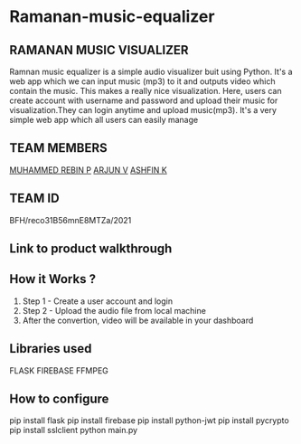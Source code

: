 # Ramanan-music-equalizer
## **RAMANAN MUSIC VISUALIZER**

Ramnan music equalizer is a simple audio visualizer buit using Python. It's a web app which we can input music (mp3) to it and outputs video which contain the music. This makes a really nice visualization. Here, users can create account with username and password and upload their music for visualization.They can login anytime and upload music(mp3). It's a very simple web app which all users can easily manage


## TEAM MEMBERS
[MUHAMMED REBIN P](https://github.com/rebin03)
[ARJUN V](https://github.com/arjunvaradiyill)
[ASHFIN K](https://github.com/ashfink4)



## TEAM ID
BFH/reco31B56mnE8MTZa/2021

## Link to product walkthrough



## How it Works ?

1.  Step 1 - Create a user account and login
2.  Step 2 - Upload the audio file from local machine
3. After the convertion, video will be available in your dashboard


## Libraries used

FLASK
FIREBASE
FFMPEG

## How to configure


pip install flask
pip install firebase
pip install python-jwt
pip install pycrypto
pip install sslclient
python main.py
